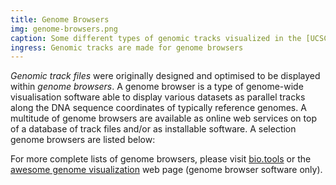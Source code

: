 ```yaml
---
title: Genome Browsers
img: genome-browsers.png
caption: Some different types of genomic tracks visualized in the [UCSC Genome Browser](https://genome.ucsc.edu/)
ingress: Genomic tracks are made for genome browsers
---
```

*Genomic track files* were originally designed and optimised to be displayed within *genome browsers*. A genome browser
is a type of genome-wide visualisation software able to display various datasets as parallel tracks along the DNA
sequence coordinates of typically reference genomes. A multitude of genome browsers are available as online web services
on top of a database of track files and/or as installable software. A selection genome browsers are listed below: 

<ui-markdown-table
:headers=
"['Genome Browser', 'Web service', 'Scientific domain', 'Installable software', 'Prog. language', 'Library']"
:items=
"[
['[Ensembl](https://www.ensembl.org/)', 'Yes', 'General', '[Yes](https://github.com/Ensembl)', 'Perl / Javascript', 'No'],
['[UCSC Genome Browser](https://genome.ucsc.edu/)',   'Yes', 'General', '[Yes](https://github.com/ucscGenomeBrowser/kent)', 'C / HTML', 'No'],
['[UCSC Xena](http://xena.ucsc.edu/)', 'Yes', 'Cancer multi-omics', '[Yes](https://github.com/ucscXena)', 'Clojure / Javascript', 'No'],
['[WashU Epigenome Browser](https://epigenomegateway.wustl.edu/)', 'Yes', 'Epigenomics', '[Yes](https://github.com/twlab/eg-react)', 'Javascript', 'No'],
['[Zenbu / FANTOM](https://fantom.gsc.riken.jp/zenbu/)','Yes', 'Gene regulation', '[Yes](https://sourceforge.net/projects/zenbu/)', 'C++ / Perl / Javascript', 'No'],
['[GTEx Locus Browser](https://gtexportal.org/home/locusBrowserPage/ACTN3)', 'Yes', 'Human variation (gene-centric)', '[Only demo](https://github.com/broadinstitute/gtex-viz/tree/master/locusBrowser)', 'Javascript', 'No'],
['[DECIPHER](https://www.deciphergenomics.org/)', 'Yes', 'Clinical data', 'No', '', ''],
['[GTEx IGV Browser](https://gtexportal.org/home/browseEqtls)', 'Yes', 'Human variation', 'No', '', ''],
['[Plant Epigenome Browser](https://epigenome.genetics.uga.edu/PlantEpigenome/)', 'Yes', 'Plant epigenomics', 'No', '', ''],
['[Genoverse](https://genoverse.org/)', 'No', 'General', '[Yes](https://github.com/wtsi-web/Genoverse)', 'Javascript', 'Yes'],
['[GIVE](https://zhong-lab-ucsd.github.io/GIVE_homepage/)', 'No', 'General', '[Yes](https://github.com/Zhong-Lab-UCSD/Genomic-Interactive-Visualization-Engine)', 'HTML5 / Javascript', 'Yes'],
['[HiGlass](https://higlass.io/)', 'No', 'Chromatin interaction', '[Yes](https://github.com/higlass)', 'Python / Javascript', 'No'],
['[IGV](https://igv.org/)','No', 'General', '[Yes](https://github.com/igvteam)', 'Java / Javascript', 'Yes'],
['[JBrowse](https://jbrowse.org/jb2/)', 'No', 'General', '[Yes](https://jbrowse.org/jb2/download/)', 'Javascript', 'Yes'],
['[NGB](https://lifescience.opensource.epam.com/ngb/index.html)','No', 'General', '[Yes](https://github.com/epam/NGB)', 'Java / Javascript', 'No'],
['[pyGenomeTracks](https://pygenometracks.readthedocs.io/en/latest/)','No', 'General', '[Yes](https://github.com/deeptools/pyGenomeTracks)', 'Python', 'Yes'],
['[Web Apollo](http://genomearchitect.org/)', 'No', 'Collaborative genome annotation', '[Yes](https://github.com/GMOD/Apollo)', 'Groovy / Java / Javascript', 'No'],
]"
:table-number="1"
:table-caption="'Various genome browsers deployed as web services with possibly domain-restricted track ' +
'databases and/or available as installable software.'">
</ui-markdown-table>

For more complete lists of genome browsers, please visit [bio.tools](https://bio.tools/t?page=1&q=%27Genome%20browser%27&sort=citationDate&ord=desc)
or the [awesome genome visualization](https://cmdcolin.github.io/awesome-genome-visualization) web page (genome browser 
software only).

